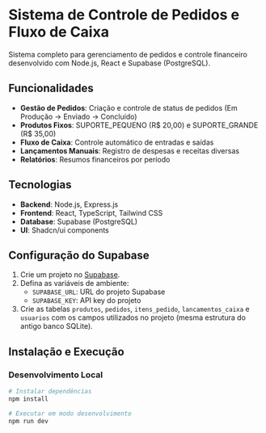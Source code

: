 # Sistema de Controle de Pedidos e Fluxo de Caixa

Sistema completo para gerenciamento de pedidos e controle financeiro desenvolvido com Node.js, React e Supabase (PostgreSQL).

## Funcionalidades

- **Gestão de Pedidos**: Criação e controle de status de pedidos (Em Produção → Enviado → Concluído)
- **Produtos Fixos**: SUPORTE_PEQUENO (R$ 20,00) e SUPORTE_GRANDE (R$ 35,00)
- **Fluxo de Caixa**: Controle automático de entradas e saídas
- **Lançamentos Manuais**: Registro de despesas e receitas diversas
- **Relatórios**: Resumos financeiros por período

## Tecnologias

- **Backend**: Node.js, Express.js
- **Frontend**: React, TypeScript, Tailwind CSS
- **Database**: Supabase (PostgreSQL)
- **UI**: Shadcn/ui components

## Configuração do Supabase

1. Crie um projeto no [Supabase](https://supabase.com/).
2. Defina as variáveis de ambiente:
   - `SUPABASE_URL`: URL do projeto Supabase
   - `SUPABASE_KEY`: API key do projeto
3. Crie as tabelas `produtos`, `pedidos`, `itens_pedido`, `lancamentos_caixa` e `usuarios` com os campos utilizados no projeto (mesma estrutura do antigo banco SQLite).

## Instalação e Execução

### Desenvolvimento Local

```bash
# Instalar dependências
npm install

# Executar em modo desenvolvimento
npm run dev
